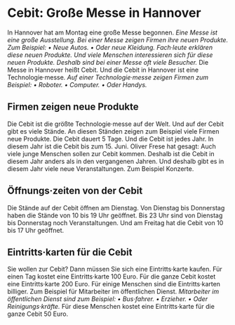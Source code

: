 # Cebit: Große Messe in Hannover

In Hannover hat am Montag eine große Messe begonnen. 
*Eine Messe ist eine große Ausstellung.* 
*Bei einer Messe zeigen Firmen ihre neuen Produkte.* *Zum Beispiel:* *• Neue Autos.* 
*• Oder neue Kleidung.* 
*Fach·leute erklären diese neuen Produkte.* 
*Und viele Menschen interessieren sich für diese neuen Produkte.* 
*Deshalb sind bei einer Messe oft viele Besucher.* Die Messe in Hannover heißt Cebit. Und die Cebit in Hannover ist eine Technologie·messe. 
*Auf einer Technologie·messe zeigen Firmen zum Beispiel:* *• Roboter.* *• Computer.* *• Oder Handys.* 

## Firmen zeigen neue Produkte
Die Cebit ist die größte Technologie·messe auf der Welt. Und auf der Cebit gibt es viele Stände. An diesen Ständen zeigen zum Beispiel viele Firmen neue Produkte. Die Cebit dauert 5 Tage. Und die Cebit ist jedes Jahr. In diesem Jahr ist die Cebit bis zum 15. Juni. 
Oliver Frese hat gesagt: Auch viele junge Menschen sollen zur Cebit kommen. Deshalb ist die Cebit in diesem Jahr anders als in den vergangenen Jahren. Und deshalb gibt es in diesem Jahr viele neue Veranstaltungen. Zum Beispiel Konzerte. 

## Öffnungs·zeiten von der Cebit
Die Stände auf der Cebit öffnen am Dienstag. Von Dienstag bis Donnerstag haben die Stände von 10 bis 19 Uhr geöffnet. Bis 23 Uhr sind von Dienstag bis Donnerstag noch Veranstaltungen. Und am Freitag hat die Cebit von 10 bis 17 Uhr geöffnet. 

## Eintritts·karten für die Cebit
Sie wollen zur Cebit? Dann müssen Sie sich eine Eintritts·karte kaufen. Für einen Tag kostet eine Eintritts·karte 100 Euro. Für die ganze Cebit kostet eine Eintritts·karte 200 Euro. 
Für einige Menschen sind die Eintritts·karten billiger. Zum Beispiel für Mitarbeiter im öffentlichen Dienst. 
*Mitarbeiter im öffentlichen Dienst sind zum Beispiel:* *• Bus·fahrer.* *• Erzieher.* *• Oder Reinigungs·kräfte.* Für diese Menschen kostet eine Eintritts·karte für die ganze Cebit 50 Euro. 
